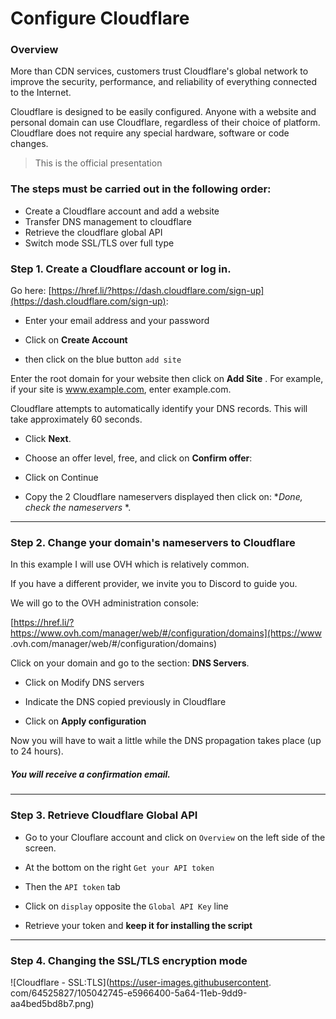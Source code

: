 # Configure Cloudflare 

### Overview 
More than CDN services, customers trust Cloudflare's global network to improve the security, performance, and reliability of everything connected to the Internet. 

Cloudflare is designed to be easily configured. Anyone with a website and personal domain can use Cloudflare, regardless of their choice of platform. Cloudflare does not require any special hardware, software or code changes. 

> This is the official presentation 

### The steps must be carried out in the following order: 
* Create a Cloudflare account and add a website 
* Transfer DNS management to cloudflare 
* Retrieve the cloudflare global API 
* Switch mode SSL/TLS over full type 

### Step 1. Create a Cloudflare account or log in. 

Go here: [https://href.li/?https://dash.cloudflare.com/sign-up](https://dash.cloudflare.com/sign-up): 

- Enter your email address and your password 

- Click on **Create Account** 

- then click on the blue button ``add site`` 


Enter the root domain for your website then click on **Add Site** . For example, if your site is www.example.com, enter example.com. 

Cloudflare attempts to automatically identify your DNS records. This will take approximately 60 seconds. 

- Click **Next**. 

- Choose an offer level, free, and click on **Confirm offer**: 

- Click on Continue 

- Copy the 2 Cloudflare nameservers displayed then click on: **Done, check the nameservers* *. 

*** 

### Step 2. Change your domain's nameservers to Cloudflare 

In this example I will use OVH which is relatively common. 

If you have a different provider, we invite you to Discord to guide you. 

We will go to the OVH administration console: 

[https://href.li/?https://www.ovh.com/manager/web/#/configuration/domains](https://www .ovh.com/manager/web/#/configuration/domains) 

Click on your domain and go to the section: **DNS Servers**. 

- Click on Modify DNS servers 
- Indicate the DNS copied previously in Cloudflare 

- Click on **Apply configuration** 

Now you will have to wait a little while the DNS propagation takes place (up to 24 hours). 

##### You will receive a confirmation email. 

*** 

### Step 3. Retrieve Cloudflare Global API

- Go to your Clouflare account and click on ``Overview`` on the left side of the screen. 

- At the bottom on the right ``Get your API token`` 

- Then the ``API token`` tab 

- Click on ``display`` opposite the ``Global API Key`` line 

- Retrieve your token and **keep it for installing the script** 

*** 

### Step 4. Changing the SSL/TLS encryption mode 

![Cloudflare - SSL:TLS](https://user-images.githubusercontent. com/64525827/105042745-e5966400-5a64-11eb-9dd9-aa4bed5bd8b7.png)

 